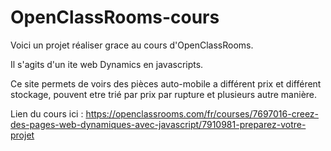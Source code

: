 # OpenClassRooms-cours

Voici un projet réaliser grace au cours d'OpenClassRooms.

Il s'agits d'un ite web Dynamics en javascripts.

Ce site permets de voirs des pièces auto-mobile a différent prix et différent stockage, pouvent etre trié par prix par rupture et plusieurs autre manière.

Lien du cours ici : https://openclassrooms.com/fr/courses/7697016-creez-des-pages-web-dynamiques-avec-javascript/7910981-preparez-votre-projet
